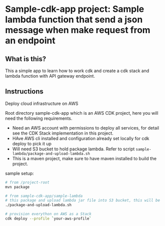 # Sample-cdk-app project: Sample lambda function that send a json message when make request from an endpoint

## What is this?
This a simple app to learn how to work cdk and create a cdk stack and lambda function with API gateway endpoint.

## Instructions
Deploy cloud infrastructure on AWS

Root directory sample-cdk-app which is an AWS CDK project, here you will need the following requirements.

- Need an AWS account with permissions to deploy all services, for detail see the CDK Stack implementation in this project.
- HAve AWS cli installed and configuration already set locally for cdk deploy to pick it up
- Will need S3 bucket to hold package lambda. Refer to script `sample-lambda/package-and-upload-lambda.sh`
- This is a maven project, make sure to have maven installed to build the project.

sample setup:

```bash
# from /project-root
mvn package

# from sample-cdk-app/sample-lambda
# this package and upload lambda jar file into S3 bucket, this will be picked up by CDK stack
./package-and-upload-lambda.sh

# provision everython on AWS as a Stack
cdk deploy --profile `your-aws-profile`
```